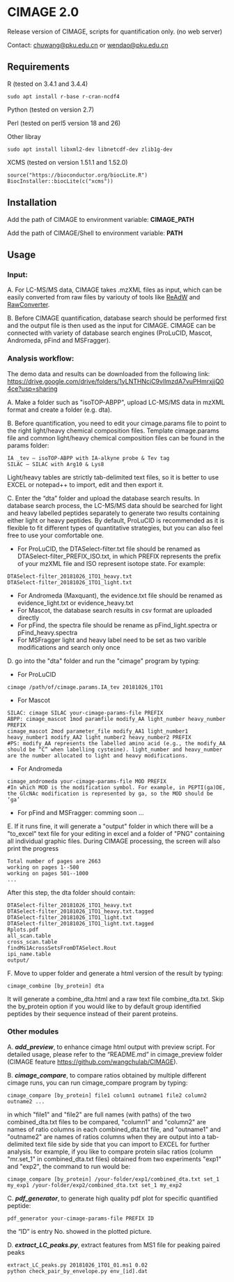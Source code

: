 # CIMAGE 2.0
Release version of CIMAGE, scripts for quantification only. (no web server)

Contact: chuwang@pku.edu.cn or wendao@pku.edu.cn

## Requirements

R (tested on 3.4.1 and 3.4.4)

```
sudo apt install r-base r-cran-ncdf4
```

Python (tested on version 2.7)

Perl (tested on perl5 version 18 and 26)

Other libray

```
sudo apt install libxml2-dev libnetcdf-dev zlib1g-dev
```

XCMS (tested on version 1.51.1 and 1.52.0)

```
source("https://bioconductor.org/biocLite.R")
BiocInstaller::biocLite(c("xcms"))
```

## Installation

Add the path of CIMAGE to environment variable: **CIMAGE_PATH**

Add the path of CIMAGE/Shell to environment variable: **PATH**

## Usage

### Input:
A. For LC-MS/MS data, CIMAGE takes .mzXML files as input, which can be easily converted from raw files by variouty of tools like [ReAdW](http://tools.proteomecenter.org/wiki/index.php?title=Software:ReAdW) and [RawConverter](http://fields.scripps.edu/rawconv/).

B. Before CIMAGE quantification, database search should be performed first and the output file is then used as the input for CIMAGE. CIMAGE can be connected with variety of database search engines (ProLuCID, Mascot, Andromeda, pFind and MSFragger).

### Analysis workflow:

The demo data and results can be downloaded from the following link: https://drive.google.com/drive/folders/1yLNTHNciC9vllmzdA7vuPHmrxjjQ04ce?usp=sharing

A. Make a folder such as "isoTOP-ABPP", upload LC-MS/MS data in mzXML format and create a folder (e.g. dta).

B. Before quantification, you need to edit your cimage.params file to point to the right light/heavy chemical composition files. Template cimage.params file and common light/heavy chemical composition files can be found in the params folder:

```
IA _tev – isoTOP-ABPP with IA-alkyne probe & Tev tag
SILAC – SILAC with Arg10 & Lys8
```

Light/heavy tables are strictly tab-delimited text files, so it is better to use EXCEL or notepad++ to import, edit and then export it.

C. Enter the “dta” folder and upload the database search results. In database search process, the LC-MS/MS data should be searched for light and heavy labelled peptides separately to generate two results containing either light or heavy peptides. By default, ProLuCID is recommended as it is flexible to fit different types of quantitative strategies, but you can also feel free to use your comfortable one.

 - For ProLuCID, the DTASelect-filter.txt file should be renamed as DTASelect-filter_PREFIX_ISO.txt, in which PREFIX represents the prefix of your mzXML file and ISO represent isotope state. For example:
```
DTASelect-filter_20181026_1TO1_heavy.txt
DTASelect-filter_20181026_1TO1_light.txt
```
 - For Andromeda (Maxquant), the evidence.txt file should be renamed as evidence_light.txt or evidence_heavy.txt
 - For Mascot, the database search results in csv format are uploaded directly
 - For pFind, the spectra file should be rename as pFind_light.spectra or pFind_heavy.spectra
 - For MSFragger light and heavy label need to be set as two varible modifications and search only once

D. go into the "dta" folder and run the "cimage" program by typing:
 - For ProLuCID
```
cimage /path/of/cimage.params.IA_tev 20181026_1TO1
```
 - For Mascot
```
SILAC: cimage SILAC your-cimage-params-file PREFIX
ABPP: cimage_mascot 1mod paramfile modify_AA light_number heavy_number PREFIX 
cimage_mascot 2mod parameter_file modify_AA1 light_number1 heavy_number1 modify_AA2 light_number2 heavy_number2 PREFIX
#PS: modify_AA represents the labelled amino acid (e.g., the modify_AA should be “C” when labelling cysteine). light_number and heavy_number are the number allocated to light and heavy modifications.
```
 - For Andromeda
```
cimage_andromeda your-cimage-params-file MOD PREFIX 
#In which MOD is the modification symbol. For example, in PEPTI(ga)DE, the GlcNAc modification is represented by ga, so the MOD should be ‘ga’
```
 - For pFind and MSFragger: comming soon ...

E. If it runs fine, it will generate a "output" folder in which there will be a "to_excel" text file for your editing in excel and a folder of "PNG" containing all individual graphic files. During CIMAGE processing, the screen will also print the progress
```
Total number of pages are 2663
working on pages 1--500
working on pages 501--1000
...
```
After this step, the dta folder should contain:
```
DTASelect-filter_20181026_1TO1_heavy.txt
DTASelect-filter_20181026_1TO1_heavy.txt.tagged
DTASelect-filter_20181026_1TO1_light.txt
DTASelect-filter_20181026_1TO1_light.txt.tagged
Rplots.pdf
all_scan.table
cross_scan.table
findMs1AcrossSetsFromDTASelect.Rout
ipi_name.table
output/
```

F. Move to upper folder and generate a html version of the result by typing:
```
cimage_combine [by_protein] dta
```
It will generate a combine_dta.html and a raw text file combine_dta.txt. Skip the by_protein option if you would like to by default group identified peptides by their sequence instead of their parent proteins.

### Other modules
A. ***add_preview***, to enhance cimage html output with preview script. For detailed usage, please refer to the “README.md” in cimage_preview folder (CIMAGE feature https://github.com/wangchulab/CIMAGE).

B. ***cimage_compare***, to compare ratios obtained by multiple different cimage runs, you can run cimage_compare program by typing:
```
cimage_compare [by_protein] file1 column1 outname1 file2 column2 outname2 ...
```
in which "file1" and "file2" are full names (with paths) of the two combined_dta.txt files to be compared, "column1" and "column2" are names of ratio columns in each combined_dta.txt file, and "outname1" and "outname2" are names of ratios columns when they are output into a tab-delimited text file side by side that you can import to EXCEL for further analysis. for example, if you like to compare protein silac ratios (column "mr.set_1" in combined_dta.txt files) obtained from two experiments "exp1" and "exp2", the command to run would be: 
```
cimage_compare [by_protein] /your-folder/exp1/combined_dta.txt set_1 my_exp1 /your-folder/exp2/combined_dta.txt set_1 my_exp2
```

C. ***pdf_generator***, to generate high quality pdf plot for specific quantified peptide:
```
pdf_generator your-cimage-params-file PREFIX ID
```
the “ID” is entry No. showed in the plotted picture.

D. ***extract_LC_peaks.py***, extract features from MS1 file for peaking paired peaks
```
extract_LC_peaks.py 20181026_1TO1_01.ms1 0.02
python check_pair_by_envelope.py env_[id].dat
```
